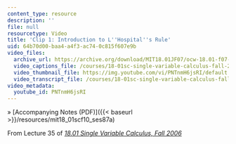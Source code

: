 ```yaml
---
content_type: resource
description: ''
file: null
resourcetype: Video
title: 'Clip 1: Introduction to L''Hospital''s Rule'
uid: 64b70d00-baa4-a4f3-ac74-0c815f607e9b
video_files:
  archive_url: https://archive.org/download/MIT18.01JF07/ocw-18.01-f07-lec35_300k.mp4
  video_captions_file: /courses/18-01sc-single-variable-calculus-fall-2010/e0e7b98d2f1d57139669071cb3ccb18d_PNTnmH6jsRI.vtt
  video_thumbnail_file: https://img.youtube.com/vi/PNTnmH6jsRI/default.jpg
  video_transcript_file: /courses/18-01sc-single-variable-calculus-fall-2010/d0336184bc03d71cb0c9c94bcdbd36f5_PNTnmH6jsRI.pdf
video_metadata:
  youtube_id: PNTnmH6jsRI
---
```


» [Accompanying Notes (PDF)]({{< baseurl >}}/resources/mit18_01scf10_ses87a)

From Lecture 35 of [_18.01 Single Variable Calculus, Fall 2006_](/courses/18-01-single-variable-calculus-fall-2006/video_galleries/video-lectures)